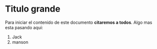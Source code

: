 # Titulo grande

Para iniciar el contenido de este documento **citaremos a todos**.
Algo mas esta pasando aqui:

1. Jack
2. manson 
